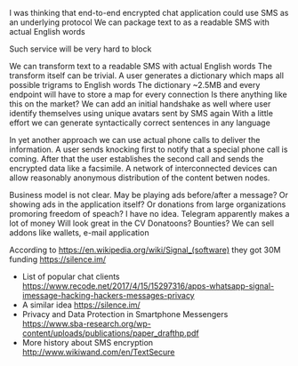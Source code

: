 I was thinking that end-to-end encrypted chat application could use SMS as an underlying protocol
We can package text to as a readable SMS with actual English words

Such service will be very hard to block

We can transform text to  a readable SMS with actual English words
The transform itself can be trivial. A user generates a dictionary which maps all possible trigrams to English words
The dictionary ~2.5MB and every endpoint will have to store a map for every connection
Is there anything like this on the market?
We can add an initial handshake as well where user identify themselves using unique avatars sent by SMS again
With a little effort we can generate syntactically correct sentences in any language 

In yet another approach we can use actual phone calls to deliver the information. A user sends knocking first to notify that a special phone call is coming. After that the user establishes the second call and sends the encrypted data like a facsimile. A network of interconnected devices can allow reasonably anonymous distribution of the content betwen nodes. 


Business model is not clear. May be playing ads before/after a message? Or showing ads in the application itself? Or donations from large organizations promoring freedom of speach? I have no idea. Telegram apparently makes a lot of money
Will look great in the CV Donatoons? Bounties? We can sell addons like wallets, e-mail application



According to https://en.wikipedia.org/wiki/Signal_(software) they got 30M funding
https://silence.im/





* List of popular chat clients https://www.recode.net/2017/4/15/15297316/apps-whatsapp-signal-imessage-hacking-hackers-messages-privacy
* A similar idea https://silence.im/
* Privacy and Data Protection in Smartphone Messengers https://www.sba-research.org/wp-content/uploads/publications/paper_drafthp.pdf
*  More history about SMS encryption http://www.wikiwand.com/en/TextSecure


